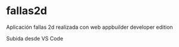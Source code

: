 # fallas2d
Aplicación fallas 2d realizada con web appbuilder developer edition

Subida desde VS Code

